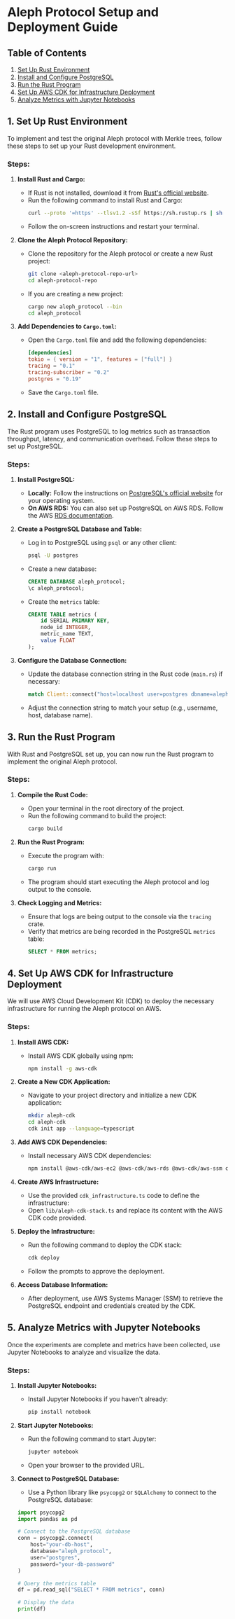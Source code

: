 # Aleph Protocol Setup and Deployment Guide

## Table of Contents

1. [Set Up Rust Environment](#1-set-up-rust-environment)
2. [Install and Configure PostgreSQL](#2-install-and-configure-postgresql)
3. [Run the Rust Program](#3-run-the-rust-program)
4. [Set Up AWS CDK for Infrastructure Deployment](#4-set-up-aws-cdk-for-infrastructure-deployment)
5. [Analyze Metrics with Jupyter Notebooks](#5-analyze-metrics-with-jupyter-notebooks)

## 1. Set Up Rust Environment

To implement and test the original Aleph protocol with Merkle trees, follow these steps to set up your Rust development environment.

### Steps:

1. **Install Rust and Cargo:**
   - If Rust is not installed, download it from [Rust's official website](https://www.rust-lang.org/tools/install).
   - Run the following command to install Rust and Cargo:
     ```sh
     curl --proto '=https' --tlsv1.2 -sSf https://sh.rustup.rs | sh
     ```
   - Follow the on-screen instructions and restart your terminal.

2. **Clone the Aleph Protocol Repository:**
   - Clone the repository for the Aleph protocol or create a new Rust project:
     ```sh
     git clone <aleph-protocol-repo-url>
     cd aleph-protocol-repo
     ```
   - If you are creating a new project:
     ```sh
     cargo new aleph_protocol --bin
     cd aleph_protocol
     ```

3. **Add Dependencies to `Cargo.toml`:**
   - Open the `Cargo.toml` file and add the following dependencies:
     ```toml
     [dependencies]
     tokio = { version = "1", features = ["full"] }
     tracing = "0.1"
     tracing-subscriber = "0.2"
     postgres = "0.19"
     ```
   - Save the `Cargo.toml` file.

## 2. Install and Configure PostgreSQL

The Rust program uses PostgreSQL to log metrics such as transaction throughput, latency, and communication overhead. Follow these steps to set up PostgreSQL.

### Steps:

1. **Install PostgreSQL:**
   - **Locally:** Follow the instructions on [PostgreSQL's official website](https://www.postgresql.org/download/) for your operating system.
   - **On AWS RDS:** You can also set up PostgreSQL on AWS RDS. Follow the AWS [RDS documentation](https://docs.aws.amazon.com/AmazonRDS/latest/UserGuide/USER_CreatePostgreSQLInstance.html).

2. **Create a PostgreSQL Database and Table:**
   - Log in to PostgreSQL using `psql` or any other client:
     ```sh
     psql -U postgres
     ```
   - Create a new database:
     ```sql
     CREATE DATABASE aleph_protocol;
     \c aleph_protocol;
     ```
   - Create the `metrics` table:
     ```sql
     CREATE TABLE metrics (
         id SERIAL PRIMARY KEY,
         node_id INTEGER,
         metric_name TEXT,
         value FLOAT
     );
     ```

3. **Configure the Database Connection:**
   - Update the database connection string in the Rust code (`main.rs`) if necessary:
     ```rust
     match Client::connect("host=localhost user=postgres dbname=aleph_protocol", NoTls) { ... }
     ```
   - Adjust the connection string to match your setup (e.g., username, host, database name).

## 3. Run the Rust Program

With Rust and PostgreSQL set up, you can now run the Rust program to implement the original Aleph protocol.

### Steps:

1. **Compile the Rust Code:**
   - Open your terminal in the root directory of the project.
   - Run the following command to build the project:
     ```sh
     cargo build
     ```

2. **Run the Rust Program:**
   - Execute the program with:
     ```sh
     cargo run
     ```
   - The program should start executing the Aleph protocol and log output to the console.

3. **Check Logging and Metrics:**
   - Ensure that logs are being output to the console via the `tracing` crate.
   - Verify that metrics are being recorded in the PostgreSQL `metrics` table:
     ```sql
     SELECT * FROM metrics;
     ```

## 4. Set Up AWS CDK for Infrastructure Deployment

We will use AWS Cloud Development Kit (CDK) to deploy the necessary infrastructure for running the Aleph protocol on AWS.

### Steps:

1. **Install AWS CDK:**
   - Install AWS CDK globally using npm:
     ```sh
     npm install -g aws-cdk
     ```

2. **Create a New CDK Application:**
   - Navigate to your project directory and initialize a new CDK application:
     ```sh
     mkdir aleph-cdk
     cd aleph-cdk
     cdk init app --language=typescript
     ```

3. **Add AWS CDK Dependencies:**
   - Install necessary AWS CDK dependencies:
     ```sh
     npm install @aws-cdk/aws-ec2 @aws-cdk/aws-rds @aws-cdk/aws-ssm constructs
     ```

4. **Create AWS Infrastructure:**
   - Use the provided `cdk_infrastructure.ts` code to define the infrastructure:
   - Open `lib/aleph-cdk-stack.ts` and replace its content with the AWS CDK code provided.

5. **Deploy the Infrastructure:**
   - Run the following command to deploy the CDK stack:
     ```sh
     cdk deploy
     ```
   - Follow the prompts to approve the deployment.

6. **Access Database Information:**
   - After deployment, use AWS Systems Manager (SSM) to retrieve the PostgreSQL endpoint and credentials created by the CDK.

## 5. Analyze Metrics with Jupyter Notebooks

Once the experiments are complete and metrics have been collected, use Jupyter Notebooks to analyze and visualize the data.

### Steps:

1. **Install Jupyter Notebooks:**
   - Install Jupyter Notebooks if you haven't already:
     ```sh
     pip install notebook
     ```

2. **Start Jupyter Notebooks:**
   - Run the following command to start Jupyter:
     ```sh
     jupyter notebook
     ```
   - Open your browser to the provided URL.

3. **Connect to PostgreSQL Database:**
   - Use a Python library like `psycopg2` or `SQLAlchemy` to connect to the PostgreSQL database:
   ```python
   import psycopg2
   import pandas as pd

   # Connect to the PostgreSQL database
   conn = psycopg2.connect(
       host="your-db-host",
       database="aleph_protocol",
       user="postgres",
       password="your-db-password"
   )

   # Query the metrics table
   df = pd.read_sql("SELECT * FROM metrics", conn)

   # Display the data
   print(df)


<!-- import matplotlib.pyplot as plt
import seaborn as sns

# Plot transaction throughput
sns.lineplot(x="node_id", y="value", hue="metric_name", data=df)
plt.title("Transaction Throughput by Node")
plt.show() -->
